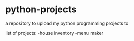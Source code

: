 # python-projects
a repository to upload my python programming projects to

list of projects:
  -house inventory
  -menu maker
